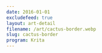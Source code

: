 ```yaml
---
date: 2016-01-01
excludefeed: true
layout: art-detail
filename: /art/cactus-border.webp
slug: cactus-border
program: Krita
---
```


